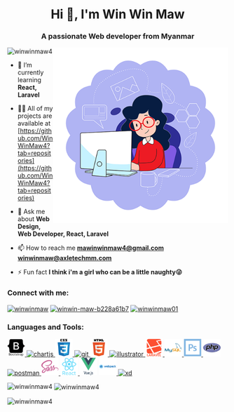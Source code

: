 
<h1 align="center">Hi 👋, I'm Win Win Maw</h1>
<h3 align="center">A passionate Web developer from Myanmar</h3>
<!--https://github.com/WinWinMaw4/WinWinMaw4/blob/main/202011_04.png
https://cdn.dribbble.com/users/1626229/screenshots/7199947/media/4be7ed3e9aaa171bcb86019f064624a3.jpg-->
<img align="right" alt="Coding" width="400" src="https://github.com/WinWinMaw4/WinWinMaw4/blob/main/202011_04.png" />


<p align="left"> <img src="https://komarev.com/ghpvc/?username=winwinmaw4&label=Profile%20views&color=0e75b6&style=flat" alt="winwinmaw4" /> </p>

- 🌱 I’m currently learning **React, Laravel**

- 👨‍💻 All of my projects are available at [https://github.com/WinWinMaw4?tab=repositories](https://github.com/WinWinMaw4?tab=repositories)

- 💬 Ask me about **Web Design, Web Developer, React, Laravel**

- 📫 How to reach me **mawinwinmaw4@gmail.com** **winwinmaw@axletechmm.com**

- ⚡ Fun fact **I think i'm a girl who can be a little naughty😜**

<h3 align="left">Connect with me:</h3>
<p align="left">
<a href="https://codepen.io/winwinmaw" target="blank"><img align="center" src="https://raw.githubusercontent.com/rahuldkjain/github-profile-readme-generator/master/src/images/icons/Social/codepen.svg" alt="winwinmaw" height="30" width="40" /></a>
<a href="https://linkedin.com/in/winwin-maw-b228a61b7" target="blank"><img align="center" src="https://raw.githubusercontent.com/rahuldkjain/github-profile-readme-generator/master/src/images/icons/Social/linked-in-alt.svg" alt="winwin-maw-b228a61b7" height="30" width="40" /></a>
<a href="https://fb.com/winwinmaw01" target="blank"><img align="center" src="https://raw.githubusercontent.com/rahuldkjain/github-profile-readme-generator/master/src/images/icons/Social/facebook.svg" alt="winwinmaw01" height="30" width="40" /></a>
</p>

<h3 align="left">Languages and Tools:</h3>
<p align="left"> <a href="https://getbootstrap.com" target="_blank" rel="noreferrer"> <img src="https://raw.githubusercontent.com/devicons/devicon/master/icons/bootstrap/bootstrap-plain-wordmark.svg" alt="bootstrap" width="40" height="40"/> </a> <a href="https://www.chartjs.org" target="_blank" rel="noreferrer"> <img src="https://www.chartjs.org/media/logo-title.svg" alt="chartjs" width="40" height="40"/> </a> <a href="https://www.w3schools.com/css/" target="_blank" rel="noreferrer"> <img src="https://raw.githubusercontent.com/devicons/devicon/master/icons/css3/css3-original-wordmark.svg" alt="css3" width="40" height="40"/> </a> <a href="https://git-scm.com/" target="_blank" rel="noreferrer"> <img src="https://www.vectorlogo.zone/logos/git-scm/git-scm-icon.svg" alt="git" width="40" height="40"/> </a> <a href="https://www.w3.org/html/" target="_blank" rel="noreferrer"> <img src="https://raw.githubusercontent.com/devicons/devicon/master/icons/html5/html5-original-wordmark.svg" alt="html5" width="40" height="40"/> </a> <a href="https://www.adobe.com/in/products/illustrator.html" target="_blank" rel="noreferrer"> <img src="https://www.vectorlogo.zone/logos/adobe_illustrator/adobe_illustrator-icon.svg" alt="illustrator" width="40" height="40"/> </a> <a href="https://laravel.com/" target="_blank" rel="noreferrer"> <img src="https://raw.githubusercontent.com/devicons/devicon/master/icons/laravel/laravel-plain-wordmark.svg" alt="laravel" width="40" height="40"/> </a> <a href="https://www.mysql.com/" target="_blank" rel="noreferrer"> <img src="https://raw.githubusercontent.com/devicons/devicon/master/icons/mysql/mysql-original-wordmark.svg" alt="mysql" width="40" height="40"/> </a> <a href="https://www.photoshop.com/en" target="_blank" rel="noreferrer"> <img src="https://raw.githubusercontent.com/devicons/devicon/master/icons/photoshop/photoshop-line.svg" alt="photoshop" width="40" height="40"/> </a> <a href="https://www.php.net" target="_blank" rel="noreferrer"> <img src="https://raw.githubusercontent.com/devicons/devicon/master/icons/php/php-original.svg" alt="php" width="40" height="40"/> </a> <a href="https://postman.com" target="_blank" rel="noreferrer"> <img src="https://www.vectorlogo.zone/logos/getpostman/getpostman-icon.svg" alt="postman" width="40" height="40"/> </a> <a href="https://sass-lang.com" target="_blank" rel="noreferrer"> <img src="https://raw.githubusercontent.com/devicons/devicon/master/icons/sass/sass-original.svg" alt="sass" width="40" height="40"/> </a> <a href="https://vuejs.org/" target="_blank" rel="noreferrer"><img src="https://raw.githubusercontent.com/devicons/devicon/master/icons/react/react-original-wordmark.svg" alt="React.js" width="40" height="40"/> </a>  <img src="https://raw.githubusercontent.com/devicons/devicon/master/icons/vuejs/vuejs-original-wordmark.svg" alt="vuejs" width="40" height="40"/> </a> <a href="https://webpack.js.org" target="_blank" rel="noreferrer"> <img src="https://raw.githubusercontent.com/devicons/devicon/d00d0969292a6569d45b06d3f350f463a0107b0d/icons/webpack/webpack-original-wordmark.svg" alt="webpack" width="40" height="40"/> </a> <a href="https://www.adobe.com/products/xd.html" target="_blank" rel="noreferrer"> <img src="https://cdn.worldvectorlogo.com/logos/adobe-xd.svg" alt="xd" width="40" height="40"/> </a> </p>

<p><img align="left" src="https://github-readme-stats.vercel.app/api/top-langs?username=winwinmaw4&show_icons=true&locale=en&layout=compact" alt="winwinmaw4" /></p>

<p>&nbsp;<img align="center" src="https://github-readme-stats.vercel.app/api?username=winwinmaw4&show_icons=true&locale=en" alt="winwinmaw4" /></p>

<p><img align="center" src="https://github-readme-streak-stats.herokuapp.com/?user=winwinmaw4&" alt="winwinmaw4" /></p>
